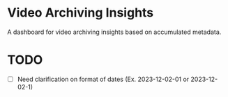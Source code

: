 # Video Archiving Insights

A dashboard for video archiving insights based on accumulated metadata.

# TODO

- [ ] Need clarification on format of dates (Ex. 2023-12-02-01 or 2023-12-02-1)

